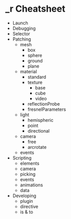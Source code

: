 # _r Cheatsheet

* Launch
* Debugging
* Selector
* Patching
    * mesh
        * box
        * sphere
        * ground
        * plane
    * material
        * standard
        * texture
            * base
            * cube
            * video
        * reflectionProbe
        * fresnelParameters
    * light
        * hemispheric
        * point
        * directional
    * camera 
        * free
        * arcrotate
    * events    
* Scripting 
    * elements
    * camera
    * picking
    * events
    * animations
    * data 
* Developing
    * plugin
    * directive
    * is & to   
      